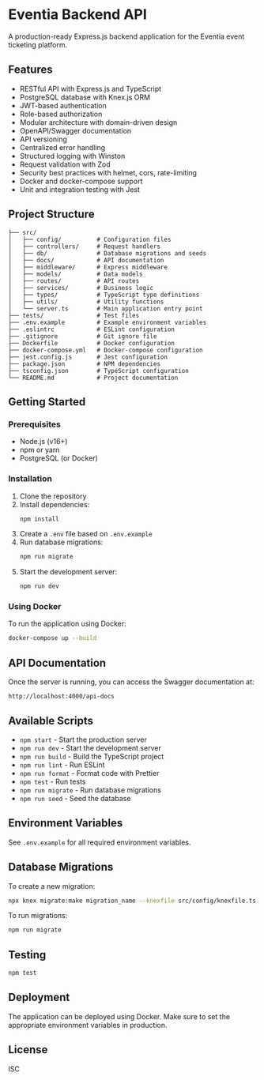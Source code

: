 
# Eventia Backend API

A production-ready Express.js backend application for the Eventia event ticketing platform.

## Features

- RESTful API with Express.js and TypeScript
- PostgreSQL database with Knex.js ORM
- JWT-based authentication
- Role-based authorization
- Modular architecture with domain-driven design
- OpenAPI/Swagger documentation
- API versioning
- Centralized error handling
- Structured logging with Winston
- Request validation with Zod
- Security best practices with helmet, cors, rate-limiting
- Docker and docker-compose support
- Unit and integration testing with Jest

## Project Structure

```
├── src/
│   ├── config/          # Configuration files
│   ├── controllers/     # Request handlers
│   ├── db/              # Database migrations and seeds
│   ├── docs/            # API documentation
│   ├── middleware/      # Express middleware
│   ├── models/          # Data models
│   ├── routes/          # API routes
│   ├── services/        # Business logic
│   ├── types/           # TypeScript type definitions
│   ├── utils/           # Utility functions
│   └── server.ts        # Main application entry point
├── tests/               # Test files
├── .env.example         # Example environment variables
├── .eslintrc            # ESLint configuration
├── .gitignore           # Git ignore file
├── Dockerfile           # Docker configuration
├── docker-compose.yml   # Docker-compose configuration
├── jest.config.js       # Jest configuration
├── package.json         # NPM dependencies
├── tsconfig.json        # TypeScript configuration
└── README.md            # Project documentation
```

## Getting Started

### Prerequisites

- Node.js (v16+)
- npm or yarn
- PostgreSQL (or Docker)

### Installation

1. Clone the repository
2. Install dependencies:
   ```bash
   npm install
   ```
3. Create a `.env` file based on `.env.example`
4. Run database migrations:
   ```bash
   npm run migrate
   ```
5. Start the development server:
   ```bash
   npm run dev
   ```
   
### Using Docker

To run the application using Docker:

```bash
docker-compose up --build
```

## API Documentation

Once the server is running, you can access the Swagger documentation at:

```
http://localhost:4000/api-docs
```

## Available Scripts

- `npm start` - Start the production server
- `npm run dev` - Start the development server
- `npm run build` - Build the TypeScript project
- `npm run lint` - Run ESLint
- `npm run format` - Format code with Prettier
- `npm test` - Run tests
- `npm run migrate` - Run database migrations
- `npm run seed` - Seed the database

## Environment Variables

See `.env.example` for all required environment variables.

## Database Migrations

To create a new migration:

```bash
npx knex migrate:make migration_name --knexfile src/config/knexfile.ts
```

To run migrations:

```bash
npm run migrate
```

## Testing

```bash
npm test
```

## Deployment

The application can be deployed using Docker. Make sure to set the appropriate environment variables in production.

## License

ISC
